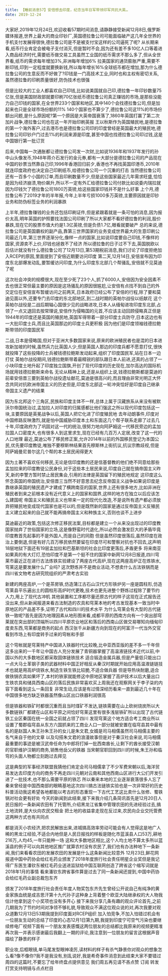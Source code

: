 ```yaml
---
title: 【睡前消息57】安倍想去印度，纪念当年日军带领印军共抗大英…
date: 2019-12-24
---
```


大家好,2019年12月24日,欢迎收看57期时间消息,请静静接受新闻12月8日,俄罗斯媒体报道,世界上最大的商业印钞厂,英国德拉鲁公司可能面临破产这几年全世界的手机支付发展得很快,德拉鲁公司是不是被支付宝这样的公司逼死了呢?
从长期来看,纸币行业肯定会被电子支付消灭,但是暂时不会,因为还有差不多10亿人口等着进入商品经济时代,需要纸币做交易工具虽然工业国的纸币需求不那么多了,但从全世界看,纸币的需求每年增加3%,非洲每年增加6%
拉美国家的通货膨胀严重,需要不断印钱,印到一定程度就要换新钱,所以每年增长16%全球纸币都在增加,那为什么德拉鲁公司的生意反而不好做了?印钱是一门高技术工业,同时也和主权有密切关系,虽然德拉鲁的印刷质量很好,防伪技术也很强

但是比较大的工业人都喜欢自己印钱,比如说美国就自己印,德拉鲁一年印钞数量75亿张,但是美国财政部就要印刷70亿张纸币德拉鲁公司真正赚钱的市场,是那些没能力自己印钱的国家,在全世界233个国家和地区,其中140个会找德拉鲁公司,但是加起来也只是全球市场份额的11%
140个国家也不算少了,德拉鲁公司这11%的市场份额出问题,是什么原因呢?第一个原因是大英帝国衰落了,1860年英国打赢了第二次加片战争,德拉鲁公司也在这一年开始印刷英报
王以秋斯作为英国殖民地,是德拉鲁的第一个海外客户,过去港币也是德拉鲁公司印的印度曾经是英国最大的殖民地,德拉鲁公司印钞户门过去1%的利润来源是印度,甚至中国也找德拉鲁公司印过钱,这是中国银行第一批订货

后来,中国每一次通胀都让德拉鲁公司发一次财,比如说1936年和1937年发行的孙中山头像发币,1948年蒋介石发行的金元券,都有一大部分是德拉鲁公司的产品现在中国的钞票当然靠自己印,1996年香港回归前夕,香港也不再找英国印港币,2010年就连印度政府也决定自己印刷纸币,给德拉鲁公司一个沉重的打击
当然德拉鲁公司还有一百多个小国的订单,而且印刷数量不少,但是这些国家最近几年需求旺盛,恰恰是因为经济崩溃,物价飙升,所以不一定有外汇给德拉鲁公司付款比如说委内瑞拉就因为印钱欠了德拉鲁公司1800万英镑,给这些国家印钱并不是什么好事
上个月,德拉鲁公布了2019才年的半年报,今年上半年亏损1000多万英镑,主要原因就是印钞业务和防伪标签业务的利润暴跌

上半年,德拉鲁赚钱的业务还包括印刷证件,但是紧跟着就是一条可怕的消息,因为报价太高,明年英国的护照要找法国公司印刷了所以大家都不看好德拉鲁的利润,股价暴跌,现在它的股票市值大约是1.3亿英镑,但是负债1.7亿,眼看就要破产
总的来说,德拉鲁公司是英国霸权的副产品,靠第三世界国家的业务变成世界最大的生意印刷公司最近几年,第三世界逐渐分化,像样一点的国家,比如说印度要自己印钱,不像样的国家,资源卖不上价,印钱也拯救不了经济
所以德拉鲁的日子过不下去,英国脱欧以后估计就没有什么德拉鲁公司了12月13日,第53期税前消息,我们讨论了印度拒绝加入RCEP的原因,里面提到了安倍近期要访问印度
第二天,12月14日,安倍宣布因为印度东北部爆发动乱,要暂缓访问印度,为什么印度东北部几个帮骚乱,安倍就不见莫迪了呢

这次社会冲突的规模很大,现在至少死了23个人,抓了6000人,安倍因为安全因素不去也很正常但最主要的原因是这场骚乱的原因很尴尬,让安倍有点找不到自己的外交定位在安倍宣布暂缓访问之前两天,日本政府已经公布了安倍的行程,除了要和莫迪见面以外,还要专门去印度的东北部地区,到二战时期的英帕尔战役以纸献花
这个英帕尔战役是二战后期轴心国很少见的战略进攻,日本人从缅甸进攻印度东北部,占领了一点又退回去按常理说,安倍作为侵略国的元首,不应该主动回顾侵略真正但是1944年的印度还是英国的殖民地,英国军得带着一部分印度士兵防守,日本这边也有一大批印度士兵,而且比英国那边的印度士兵更积极
因为他们是印度领袖钱德拉鲍斯带领的印度国民军

二战,日本是侵略国,但对于亚洲大多数国家来说,原来的欧洲殖民者也是混的日本进攻新加坡的时候,虽然兵力比英国人少,但是英国人那边的印度兵都不愿意打仗,很快就投降了这些投降的士兵被钱德拉鲍斯发动起来,组织了印度国民军,站在日本一边打仗
英帕尔战役期间,钱德拉鲍斯带着最精锐的部队跟日本人前进,还真的占领了一小块印度土地升起了印度独立国旗,开创了现代印度的历史现在,加尔高达的国际机场就用钱德拉鲍斯来命名
无论从精神上说,还是从组织上说,钱德拉鲍斯都是莫迪的前辈安倍晋三要到英帕尔战役遗址献花,莫迪是很高兴的,而且理由非常光明正大怀念共同对抗欧洲帝国主义的历史但是,印度东北部这一轮冲突恰好是印度自己继承帝国主义遗产的结果

因为东北邦这个三角区,民族和印度主体不一样,总体上属于汉藏旅系从来没有被默沃尔帝国统治过,孟加拉人对印度的归属感都比他们强这之所以现代印度包括这一块,主要原因是英冕战争以后,英国人把它化进了印度殖民地
去年动朗事件,印度对中国修路反映激烈,就是怕中国威胁印度本土和东面这几个帮子联系走廊了过去几十年,印度政府为了巩固对这一代的统治,很努力地向阿萨姆这一代移民旁边的孟加拉国人口密度大,也有很多人到这里求生,现在已经有几百万人定居,改变了这一代的人口地理
最近,莫迪公布了移民修正案,允许2014年以前的外国移民登记为本国公民,优先要印度教徒,唯独不要穆斯林结果首先穆斯林上街抗议,抗议宗教歧视,但是阿萨姆曼尼普尔这几个帮的本土居民闹得更大

因为土著不喜欢任何移民,无论是信印度教的还是信基督教的他们绝不同意给那些孟加拉来的印度教徒公民身份,对于这些本土居民来说,印度自己就在搞帝国主义昨天,新的李警方暂时禁止居民集会,引用的法律是英国留下的殖民地规定
这印度这么怀念英国的帝国统治,安倍晋三当然不好意思去纪念反帝国主义战争如果说印度是靠继承英国的殖民遗产才建成了横跨南亚的国家,世界上还有很多地方,比如非洲在殖民者到来之前根本没有近代意义上的国家和国界,这样的地方在独立以后应该怎么建国呢
帝国主义和殖民主义也带来一定的现代化改造,不是说所有遗产都必须放弃把殖民地变成现代国家也是可以的,但是既然新的国家是通过反帝国主义反殖民主义建立起来的自己就不能再搞帝国主义和种族主义,否则也谈不上进步

莫迪最近的政策,包括这次修正移民法案,目标都是建立一个从来没出现过的印度教国家抛弃了世俗国家的立场,这是像野蛮时代退化,所以必然会激发巨大的矛盾毕竟印度教首先起事的不是外国人,而是自己的同胞
但是虽然印度很落后,虽然印度在政治上要倒退,但是有好几百万移民依然要留在印度尽可和警察对抗也不回去,这声明18层地狱下面还有19层孟加拉和巴基斯坦的社会比印度更落后,矛盾更多
将来南亚如果真的有大灯灯,恐怕印度不是第一个挺不住的国家中新网12月8日报道,四川穹莱市最近正在进行古法炼铁实验建设了两座古代高炉,现在这两座高炉正在炼铁水,穹莱这是要发展什么厂业吗?
这次野炼并不是商业活动,不想卖什么古法铁锅而是四川省文物考古研究院组织的严肃考古实验

新建的两座高炉,一个是茶房铁,仿造蒲江古石山汉代方形铁炉另一座是圆柱形,仿造穹莱县平乐遍出土的圆柱形高炉时代更晚,技术也更先进整个野炼过程除了要节约人力,用上了现代古冲机
其他装置和工序都尽量还原古代的样子这现在正式报告还没出来,但从新闻报道来看古法制造的农具和穹莱本地的考古发现基本一致当时中原地区的产品差不多,证明了古代和四川的技术水平
为什么穹莱会有大型的古代链铁一致呢?首先是因为地理因素从地形图来看,成都平原的西南方向有一个突出部穹莱就在突出部的顶端所以四川平原农业地区和落后的西南山区做交易哪知向缅甸印度卖东西,穹莱都是商务的起点
西汉张千从新疆方向到现在的阿富汗一代当外交官看到市场上有印度转手过来的穹帐和手部

这个穹帐就是穹莱特产中国进入铁器时代比较晚,比中亚西亚版的差不多一千年但这多出来的一千年让中国古人充分发展了青铜器掌握了高温液链技术近代以前,中国以外的大多数地区都采取固体链铁技术
适合锻造金属兵器,但是产量低只能出口一点大马士革钢子类的武器材料中国正好相反从秦汉时期就开始应用高温液链链技术也就是用高炉烧铁水,制造生铁生铁比较脆,不适合做兵器
但是导热块耐磨,适合做铁锅农具如果坏了,本村的铁家就能修这中原地区掌握了高炉技术以后大量出口生铁农具和储具西南山区的落后民族非常喜欢买上周我还在观察网关于李子柒的内容下面看到这么一条回复
非常生动,应该是有过情深经历看来一直到最近几十年在中国很多地方缺乏铁器虽然像山区出口铁器利润很高

但是铁器和铁矿时都很沉重而且当时煤矿不发达,链铁需要在山上砍树烧炭所以大多数链铁厂都建在山区和平原之间恰好穹莱这里有很多浅层铁矿所以出现了古代链铁工业区秦国在统一全国之前就占领了四川
发现穹莱这个地方适合考工商业所以设置了蜀郡临穹县从东方六国抓来的工商业人口一部分就被安置在临穹县其中最有名的是赵国人朱王孙朱王孙的女儿是朱文君,女婿是司马相儒虽然司马相儒主要的名气来自于他的文章
以及勾搭朱文君的浪漫故事但是对于秦汉社会来说,司马相儒最重要的事迹是被汉武帝任命为中郎将打掉一批西南酋长,让剩下的酋长接受汉朝的官职维护汉朝的商务,销售他岳父的铁器
当宋朝官职回到四川的时候,朱王孙和临穹的头面人物都立刻跑过去拜见

这是典型的军事经济联盟我猜他们肯定会司马相儒拿了不少军费宋朝以后,海洋贸易发达去印度方向的商务不再走四川元朝对云南和其他西南山区进行大公们开发引进了一批技术,也不那么需要平原的铁芯
所以秦来本地的工业逐渐衰落很多人忘了秦来曾经是中国西南部的眼睛基地这次四川搞古法链铁实验也是一次非常好的历史科普活动我这希望各地都能以考古的形态重现一下古代工艺这比卖什么张修、蜀铁锅对社会更有好处
今天的新闻到此结束,接下来我介绍几条简讯首先是12月20日人民日报的一条新闻农田有了托管所,介绍黑龙江省集中管理农田的先进经验过去,搞土地流转,是大伙向农民交租金
把土地的收益拿走现在反过来,农民向企业交托管费这两种方式也有共同点

都是消灭小农经济,把农民解放出来,进城搞高效率劳动可能会有人觉得这是地广人稀的黑龙江经验,不适合内地但是人民日报找的样板是随化市蓝溪县人口53万,耕地216万,人均45,一年只能种一场
这和大多数地区相比,这个人均土地不算太多所以蓝溪县的例子可以向其他地区推广就算农村没有农民了,我们也有办法种地下一条新闻,我们来看看农田的发展农田的发展是什么这条新闻比较意外
12月23日,鲜花网报道中国中药协会给红毛药业颁发了2018年度旅行社会责任明星企业奖但是我记得广东医生潘钦东被红毛药业送进监狱给中国互联网创造了跨省这个缩写词就是2018年1月的事情
看来潘钦东跨省事件算是过去了同一条新闻还提到,中国中药协会给红毛药业副总裁包东齐

颁发了2018年度旅行社会责任年度人物奖包东齐先生曾经公开说自己有纯净的黄金家族血统是成吉思汗第十九代孙子这种身上背着整个欧亚大陆继承权的大人物我估计他拿到这个小奖项也没有多开心
接下来我分享几条有趣的观众评论首先,之前几期我为了节约时间对净领不够礼貌,导致观众不满这位观众说的对,再次我要对观众道歉12月13日53期我提到印度面对RCEP组织
加入怕竞争,不加入怕错过机会有一位朋友生动的总结了印度的心态12月1日第九期,我提到印度宁可空气污染也要继续修电厂视频下面有一个朋友发表感慨这两位朋友的总结都比我原来的视频更精准
再次我一并表示感谢最后我翻上一期的评论,我注意到一位朋友的留言这根据声音描绘了静景的样子

职业妆,后框眼镜,单马尾发型眼神凌厉,读材料的样子有杀气静景你对观众的想象怎么看?像不像你?我不是我没有,别乱说好,我是希奇事件消息到此结束大家不要错过周四的这篇时,不要忘了给年终盘点提供意见
我们周五再见请不吝点赞 订阅 转发 打赏支持明镜与点点栏目